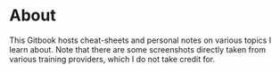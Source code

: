 # About

This Gitbook hosts cheat-sheets and personal notes on various topics I learn about. Note that there are some screenshots directly taken from various training providers, which I do not take credit for.
